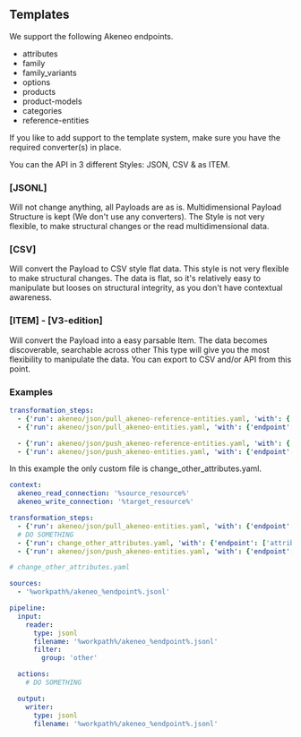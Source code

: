 ## Templates

We support the following Akeneo endpoints.

- attributes
- family
- family_variants
- options
- products
- product-models
- categories
- reference-entities

If you like to add support to the template system, make sure you have the required converter(s) in place.

You can the API in 3 different Styles: JSON, CSV & as ITEM.

### [JSONL]
Will not change anything, all Payloads are as is.
Multidimensional Payload Structure is kept (We don't use any converters).
The Style is not very flexible, to make structural changes or the read multidimensional data.

### [CSV]
Will convert the Payload to CSV style flat data.
This style is not very flexible to make structural changes.
The data is flat, so it's relatively easy to manipulate but looses on structural integrity, as you don't have contextual awareness.

### [ITEM] - [V3-edition]
Will convert the Payload into a easy parsable Item. 
The data becomes discoverable, searchable across other 
This type will give you the most flexibility to manipulate the data.
You can export to CSV and/or API from this point.

### Examples

```yaml
transformation_steps:
  - {'run': akeneo/json/pull_akeneo-reference-entities.yaml, 'with': {'endpoint': ['brand']}}
  - {'run': akeneo/json/pull_akeneo-entities.yaml, 'with': {'endpoint': ['attributes', 'families']}}

  - {'run': akeneo/json/push_akeneo-reference-entities.yaml, 'with': {'endpoint': ['brand']}}
  - {'run': akeneo/json/push_akeneo-entities.yaml, 'with': {'endpoint': ['attributes', 'families']}}
```

In this example the only custom file is change_other_attributes.yaml.

```yaml
context:
  akeneo_read_connection: '%source_resource%'
  akeneo_write_connection: '%target_resource%'

transformation_steps:
  - {'run': akeneo/json/pull_akeneo-entities.yaml, 'with': {'endpoint': ['attributes']}}
  # DO SOMETHING
  - {'run': change_other_attributes.yaml, 'with': {'endpoint': ['attributes']}}
  - {'run': akeneo/json/push_akeneo-entities.yaml, 'with': {'endpoint': ['attributes']}}
```

```yaml
# change_other_attributes.yaml

sources:
  - '%workpath%/akeneo_%endpoint%.jsonl'

pipeline:
  input:
    reader:
      type: jsonl
      filename: '%workpath%/akeneo_%endpoint%.jsonl'
      filter:
        group: 'other'

  actions:
    # DO SOMETHING

  output:
    writer:
      type: jsonl
      filename: '%workpath%/akeneo_%endpoint%.jsonl'
```
